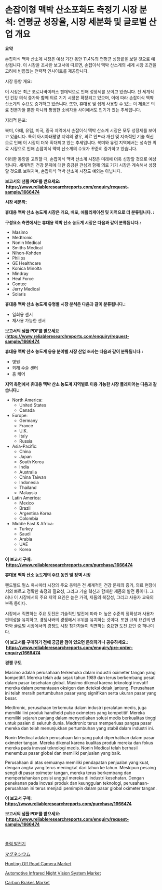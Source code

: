 <p><h1>손잡이형 맥박 산소포화도 측정기 시장 분석: 연평균 성장율, 시장 세분화 및 글로벌 산업 개요</h1></p><p><strong>요약</strong></p>
<p><p>손잡이식 맥박 산소계 시장은 예상 기간 동안 11.4%의 연평균 성장률을 보일 것으로 예상됩니다. 이 시장을 조사한 보고서에 따르면, 손잡이식 맥박 산소계의 세계 시장 조건을 고려해 빈틈없는 전략적 인사이트를 제공합니다.</p><p>시장 동향 개요:</p><p>이 시장은 최근 코로나바이러스 팬데믹으로 인해 성장세를 보이고 있습니다. 전 세계적인 건강 의식 증가와 함께 의료 기기 시장은 확장되고 있으며, 이에 따라 손잡이식 맥박 산소계의 수요도 증가하고 있습니다. 또한, 휴대용 및 쉽게 사용할 수 있는 이 제품은 의료 전문가들 뿐만 아니라 평범한 소비자들 사이에서도 인기가 있는 추세입니다.</p><p>지리적 분포:</p><p>북미, 아태, 유럽, 미국, 중국 지역에서 손잡이식 맥박 산소계 시장은 모두 성장세를 보이고 있습니다. 특히 아시아태평양 지역의 경우, 의료 인프라 개선 및 지속적인 기술 혁신으로 인해 이 시장이 더욱 확대되고 있는 추세입니다. 북미와 유럽 지역에서는 성숙한 의료 시장으로 인해 손잡이식 맥박 산소계의 수요가 꾸준히 증가하고 있습니다.</p><p>이러한 동향을 고려할 때, 손잡이식 맥박 산소계 시장은 미래에 더욱 성장할 것으로 예상됩니다. 세계적인 건강 문제에 대한 증강된 관심과 함께 의료 기기 시장은 계속해서 성장할 것으로 보여지며, 손잡이식 맥박 산소계 시장도 예외는 아닙니다.</p></p>
<p><strong>보고서의 샘플 PDF를 받으세요: &nbsp;<a href="https://www.reliableresearchreports.com/enquiry/request-sample/1666474">https://www.reliableresearchreports.com/enquiry/request-sample/1666474</a></strong></p>
<p><strong>시장 세분화:</strong></p>
<p><strong> 휴대용 맥박 산소 농도계 시장은 개요, 배포, 애플리케이션 및 지역으로 더 분류됩니다. :</strong></p>
<p><strong>구성요소 측면에서는 휴대용 맥박 산소 농도계 시장은 다음과 같이 분류됩니다.:</strong></p>
<p><ul><li>Masimo</li><li>Medtronic</li><li>Nonin Medical</li><li>Smiths Medical</li><li>Nihon-Kohden</li><li>Philips</li><li>GE Healthcare</li><li>Konica Minolta</li><li>Mindray</li><li>Heal Force</li><li>Contec</li><li>Jerry Medical</li><li>Solaris</li></ul></p>
<p><strong> 휴대용 맥박 산소 농도계 유형별 시장 분석은 다음과 같이 분류됩니다.:</strong></p>
<p><ul><li>일회용 센서</li><li>재사용 가능한 센서</li></ul></p>
<p><strong>보고서의 샘플 PDF를 받으세요 :<a href="https://www.reliableresearchreports.com/enquiry/request-sample/1666474">https://www.reliableresearchreports.com/enquiry/request-sample/1666474</a></strong></p>
<p><strong> 휴대용 맥박 산소 농도계 응용 분야별 시장 산업 조사는 다음과 같이 분류됩니다.:</strong></p>
<p><ul><li>병원</li><li>외래 수술 센터</li><li>홈 케어</li></ul></p>
<p><strong>지역 측면에서 휴대용 맥박 산소 농도계 지역별로 이용 가능한 시장 플레이어는 다음과 같습니다.:</strong></p>
<p><ul>
    <li>
        North America:
        <ul>
            <li>United States</li>
            <li>Canada</li>
        </ul>
    </li>
    <li>
        Europe:
        <ul>
            <li>Germany</li>
            <li>France</li>
            <li>U.K.</li>
            <li>Italy</li>
            <li>Russia</li>
        </ul>
    </li>
    <li>
        Asia-Pacific:
        <ul>
            <li>China</li>
            <li>Japan</li>
            <li>South Korea</li>
            <li>India</li>
            <li>Australia</li>
            <li>China Taiwan</li>
            <li>Indonesia</li>
            <li>Thailand</li>
            <li>Malaysia</li>
        </ul>
    </li>
    <li>
        Latin America:
        <ul>
            <li>Mexico</li>
            <li>Brazil</li>
            <li>Argentina Korea</li>
            <li>Colombia</li>
        </ul>
    </li>
    <li>
        Middle East & Africa:
        <ul>
            <li>Turkey</li>
            <li>Saudi</li>
            <li>Arabia</li>
            <li>UAE</li>
            <li>Korea</li>
        </ul>
    </li>
    </ul></p>
<p><strong>이 보고서 구매: &nbsp;<a href="https://www.reliableresearchreports.com/purchase/1666474">https://www.reliableresearchreports.com/purchase/1666474</a></strong></p>
<p><strong>휴대용 맥박 산소 농도계의 주요 동인 및 장벽 시장</strong></p>
<p><p>핸드헬드 펄스 옥시미터 시장의 주요 동력은 전 세계적인 건강 문제의 증가, 의료 현장에서의 빠르고 정확한 측정의 필요성, 그리고 기술 혁신과 함께한 제품의 발전 등이다. 그러나 이 시장에서의 주요 제약 요인은 높은 가격, 제품의 복잡성, 그리고 사용자 교육의 부족 등이다.</p><p>시장에서 직면하는 주요 도전은 기술적인 발전에 따라 더 높은 수준의 정확성과 사용자 편의성을 유지하고, 경쟁사와의 경쟁에서 우위를 유지하는 것이다. 또한 규제 요건의 변화와 글로벌 시장에서의 경쟁도 시장 참가자들이 직면하는 중요한 도전 요인 중 하나이다.</p></p>
<p><strong>이 보고서를 구매하기 전에 궁금한 점이 있으면 문의하거나 공유하세요.: &nbsp;<a href="https://www.reliableresearchreports.com/enquiry/pre-order-enquiry/1666474">https://www.reliableresearchreports.com/enquiry/pre-order-enquiry/1666474</a></strong></p>
<p><strong>경쟁 구도</strong></p>
<p><p>Masimo adalah perusahaan terkemuka dalam industri oximeter tangan yang kompetitif. Mereka telah ada sejak tahun 1989 dan terus berkembang pesat dalam pasar kesehatan global. Masimo dikenal karena teknologi inovatif mereka dalam pemantauan oksigen dan deteksi detak jantung. Perusahaan ini telah meraih pertumbuhan pasar yang signifikan serta ukuran pasar yang besar.</p><p>Medtronic, perusahaan terkemuka dalam industri peralatan medis, juga memiliki lini produk handheld pulse oximeters yang kompetitif. Mereka memiliki sejarah panjang dalam menyediakan solusi medis berkualitas tinggi untuk pasien di seluruh dunia. Medtronic terus memperluas pangsa pasar mereka dan telah menunjukkan pertumbuhan yang stabil dalam industri ini.</p><p>Nonin Medical adalah perusahaan lain yang patut diperhatikan dalam pasar oximeter tangan. Mereka dikenal karena kualitas produk mereka dan fokus mereka pada inovasi teknologi medis. Nonin Medical telah berhasil menembus pasar global dan memiliki penjualan yang baik.</p><p>Perusahaan di atas semuanya memiliki pendapatan penjualan yang kuat, dengan angka yang terus meningkat dari tahun ke tahun. Meskipun pesaing sengit di pasar oximeter tangan, mereka terus berkembang dan mempertahankan posisi unggul mereka di industri kesehatan. Dengan penekanan pada inovasi produk dan keunggulan teknologi, perusahaan-perusahaan ini terus menjadi pemimpin dalam pasar global oximeter tangan.</p></p>
<p><strong>이 보고서 구매: &nbsp; <a href="https://www.reliableresearchreports.com/purchase/1666474">https://www.reliableresearchreports.com/purchase/1666474</a></strong></p>
<p><strong>보고서의 샘플 PDF를 받으세요: &nbsp;<a href="https://www.reliableresearchreports.com/enquiry/request-sample/1666474">https://www.reliableresearchreports.com/enquiry/request-sample/1666474</a></strong><strong></strong></p>
<p>&nbsp;</p>
<p><p><a href="https://github.com/ZacharyScthmitt4465/Market-Research-Report-List-1/blob/main/643640914004.md">풍력 발전기</a></p><p><a href="https://github.com/SarahFahey88/Market-Research-Report-List-1/blob/main/529771415091.md">マグネシウム</a></p><p><a href="https://github.com/okotobwrhuteie/Market-Research-Report-List-1/blob/main/hunting-off-road-camera-market.md">Hunting Off Road Camera Market</a></p><p><a href="https://issuu.com/reportprime-2/docs/automotive-infrared-night-vision-system-market-siz">Automotive Infrared Night Vision System Market</a></p><p><a href="https://view.publitas.com/reportprime-1/carbon-brakes-market-dynamics-2024-2031-also-about-its-market-trends-projections-and-opportunities/">Carbon Brakes Market</a></p></p>